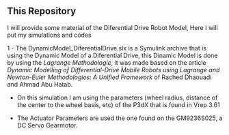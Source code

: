 This Repository
-----------


I will provide some material of the Diferential Drive Robot Model, Here I will put my simulations and codes

1 - The DynamicModel_DiferentialDrive.slx is a Symulink archive that is using the Dynamic Model of a Diferential Drive, this Dinamic Model is done by using the *Lagrange Methodologie*, it was made based on the article _Dynamic Modelling of Differential-Drive Mobile Robots using Lagrange and Newton-Euler Methodologies: A Unified Framework_ of Rached Dhaouadi and Ahmad Abu Hatab.

- On this simulation I am using the parameters (wheel radius, distance of the center to the wheel basis, etc) of the P3dX that is found in Vrep 3.61

- The Actuator Parameters are used the one found on the  GM9236S025, a DC Servo Gearmotor.
